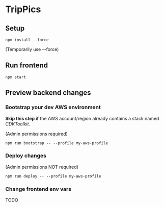 # TripPics
## Setup
`npm install --force`

(Temporarily use --force)
## Run frontend
`npm start`
## Preview backend changes
### Bootstrap your dev AWS environment
**Skip this step if** the AWS account/region already contains a stack named *CDKToolkit*.

(Admin permissions required)

`npm run bootstrap -- --profile my-aws-profile` 
### Deploy changes
(Admin permissions NOT required)

`npm run deploy -- --profile my-aws-profile`
### Change frontend env vars
TODO